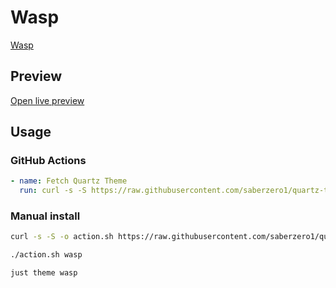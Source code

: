 # Wasp

[Wasp](#)

## Preview

[Open live preview](https://quartz-themes.github.io/wasp/)

## Usage

### GitHub Actions

```yaml
- name: Fetch Quartz Theme
  run: curl -s -S https://raw.githubusercontent.com/saberzero1/quartz-themes/master/action.sh | bash -s -- wasp
```

### Manual install

```bash
curl -s -S -o action.sh https://raw.githubusercontent.com/saberzero1/quartz-themes/master/action.sh

./action.sh wasp
```

```bash
just theme wasp
```
